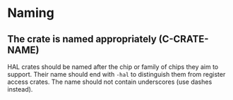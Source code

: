 # Naming


<a id="c-crate-name"></a>
## The crate is named appropriately (C-CRATE-NAME)

HAL crates should be named after the chip or family of chips they aim to support. Their name should end with `-hal` to distinguish them from register access crates. The name should not contain underscores (use dashes instead).

